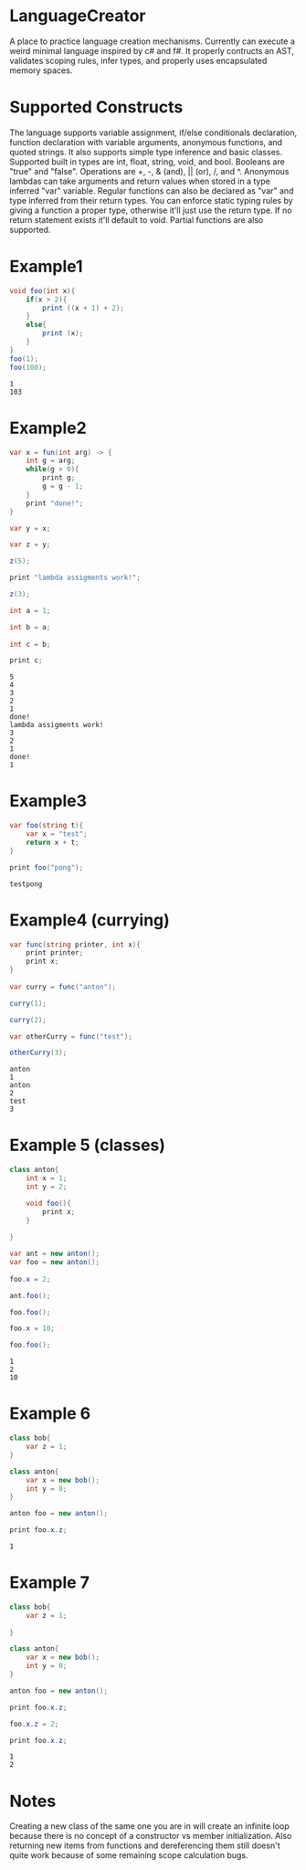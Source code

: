 LanguageCreator
===============

A place to practice language creation mechanisms. Currently can execute a weird minimal language inspired by c# and f#. It properly contructs an AST, validates scoping rules, infer types, and properly uses encapsulated memory spaces.  

Supported Constructs
===

The language supports variable assignment, if/else conditionals declaration, function declaration with variable arguments, anonymous functions, and quoted strings.  It also supports simple type inference and basic classes. Supported built in types are int, float, string, void, and bool. Booleans are "true" and "false".  Operations are +, -, & (and), || (or), /, and ^.   Anonymous lambdas can take arguments and return values when stored in a type inferred "var" variable.  Regular functions can also be declared as "var" and type inferred from their return types. You can enforce static typing rules by giving a function a proper type, otherwise it'll just use the return type. If no return statement exists it'll default to void.  Partial functions are also supported.

Example1
====

```csharp
void foo(int x){
    if(x > 2){
        print ((x + 1) + 2);
    }
    else{
        print (x);
    }
}
foo(1);
foo(100);
```


```
1
103
```

Example2
====           
```csharp
var x = fun(int arg) -> {
    int g = arg;
    while(g > 0){
        print g;
        g = g - 1;
    }
    print "done!";
}

var y = x;

var z = y;

z(5);

print "lambda assigments work!";

z(3);

int a = 1;

int b = a;
                    
int c = b;

print c;
```


```
5
4
3
2
1
done!
lambda assigments work!
3
2
1
done!
1
```

Example3
====

```csharp
var foo(string t){
    var x = "test";
    return x + t;
}

print foo("pong");
```



```
testpong
```

Example4 (currying)
===

```csharp
var func(string printer, int x){
    print printer;
    print x;
}
            
var curry = func("anton");

curry(1);

curry(2);

var otherCurry = func("test");

otherCurry(3);
```

```
anton
1
anton
2
test
3
```

Example 5 (classes)
===

```csharp
class anton{
    int x = 1;
    int y = 2;

    void foo(){
        print x;
    }
             
}

var ant = new anton();
var foo = new anton();
    
foo.x = 2;

ant.foo();                

foo.foo();

foo.x = 10;

foo.foo();
```

```
1
2
10
```                                                                          

Example 6
===
```csharp
class bob{
    var z = 1;
}

class anton{
    var x = new bob();
    int y = 0;
}

anton foo = new anton();

print foo.x.z;
```

```
1
```

Example 7
===
```csharp
class bob{
    var z = 1;
                    
}

class anton{
    var x = new bob();
    int y = 0;
}

anton foo = new anton();

print foo.x.z;

foo.x.z = 2;

print foo.x.z;
```

```
1
2
```

Notes
===
Creating a new class of the same one you are in will create an infinite loop because there is no concept of a constructor vs member initialization.  Also returning new items from functions and dereferencing them still doesn't quite work because of some remaining scope calculation bugs.
